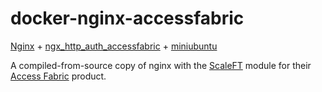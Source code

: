 # docker-nginx-accessfabric
[Nginx](https://www.nginx.com/) + [ngx_http_auth_accessfabric](https://github.com/ScaleFT/nginx_auth_accessfabric) + [miniubuntu](https://hub.docker.com/r/shakataganai/miniubuntu/)

A compiled-from-source copy of nginx with the [ScaleFT](https://www.scaleft.com/) module for their [Access Fabric](https://www.scaleft.com/access-fabric/) product.